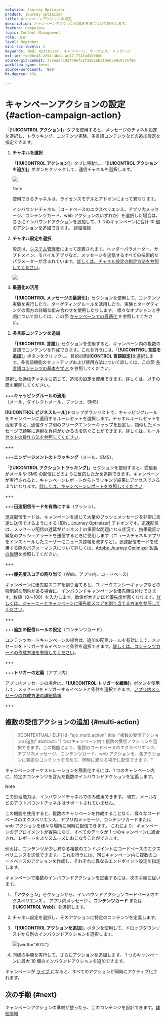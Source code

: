 ```yaml
---
solution: Journey Optimizer
product: journey optimizer
title: キャンペーンアクションの設定
description: キャンペーンアクションの設定方法について説明します。
feature: Campaigns
topic: Content Management
role: User
level: Beginner
mini-toc-levels: 1
keywords: 作成, Optimizer, キャンペーン, サーフェス, メッセージ
exl-id: fed96e48-2e54-4bd4-ae17-77434d1b90eb
source-git-commit: 378ead41924496f52f22026b3f0e05a9c9c76f89
workflow-type: tm+mt
source-wordcount: '809'
ht-degree: 63%

---
```


# キャンペーンアクションの設定 {#action-campaign-action}

「**[!UICONTROL アクション]**」タブを使用すると、メッセージのチャネル設定を選択し、トラッキング、コンテンツ実験、多言語コンテンツなどの追加設定を指定できます。

1. **チャネルを選択**

   「**[!UICONTROL アクション]**」タブに移動し、「**[!UICONTROL アクションを追加]**」ボタンをクリックして、通信チャネルを選択します。

   ![](assets/create-campaign-add-action.png)

   >[!NOTE]
   >
   >使用できるチャネルは、ライセンスモデルとアドオンによって異なります。

   インバウンドチャネル（コードベースのエクスペリエンス、アプリ内メッセージ、コンテンツカード、web アクションのいずれか）を選択した場合は、さらにインバウンドアクションを追加して、1 つのキャンペーンに合計 10 個のアクションを追加できます。 [詳細情報](#multi-action)

1. **チャネル設定を選択**

   設定は、[システム管理者](../start/path/administrator.md)によって定義されます。ヘッダーパラメーター、サブドメイン、モバイルアプリなど、メッセージを送信するすべての技術的なパラメーターが含まれています。[詳しくは、チャネル設定の指定方法を参照してください](../configuration/channel-surfaces.md)。

   ![](assets/create-campaign-action.png)

1. **最適化の活用**

   「**[!UICONTROL メッセージの最適化]**」セクションを使用して、コンテンツ実験を実行したり、ターゲティングルールを活用したり、実験とターゲティングの両方の詳細な組み合わせを使用したりします。 様々なオプションと手順について詳しくは、この節 [ キャンペーンでの最適化 ](campaigns-message-optimization.md) を参照してください。
<!--
1. **Create a content experiment**

    Use the **[!UICONTROL Content experiment]** section to define multiple delivery treatments in order to measure which one performs best for your target audience. Click the **[!UICONTROL Create experiment]** button then follow the steps detailed in this section: [Create a content experiment](../content-management/content-experiment.md).-->

1. **多言語コンテンツを追加**

   「**[!UICONTROL 言語]**」セクションを使用すると、キャンペーン内の複数の言語でコンテンツを作成できます。これを行うには、「**[!UICONTROL 言語を追加]**」ボタンをクリックし、目的の&#x200B;**[!UICONTROL 言語設定]**&#x200B;を選択します。多言語機能のセットアップおよび使用方法について詳しくは、この節 [ 多言語コンテンツの基本を学ぶ ](../content-management/multilingual-gs.md) を参照してください。

選択した通信チャネルに応じて、追加の設定を使用できます。詳しくは、以下の節を展開してください。

+++**キャッピングルールの適用**（メール、ダイレクトメール、プッシュ、SMS）

**[!UICONTROL ビジネスルール]**&#x200B;ドロップダウンリストで、キャッピングルールをキャンペーンに適用するルールセットを選択します。チャネルルールセットを活用すると、通信タイプ別のフリークエンシーキャップを設定し、類似したメッセージで顧客に過剰な負荷がかかるのを防ぐことができます。[詳しくは、ルールセットの操作方法を参照してください](../conflict-prioritization/rule-sets.md)。

+++

+++**エンゲージメントのトラッキング**（メール、SMS）。

「**[!UICONTROL アクショントラッキング]**」セクションを使用すると、受信者がメールや SMS の配信にどのように反応したかを追跡できます。キャンペーンが実行されると、キャンペーンレポートからトラッキング結果にアクセスできるようになります。[詳しくは、キャンペーンレポートを参照してください](../reports/campaign-global-report-cja.md)

+++

+++**迅速配信モードを有効にする**（プッシュ）。

迅速配信モードは、キャンペーンを通じて大量のプッシュメッセージを非常に高速に送信できるようにする [!DNL Journey Optimizer] アドオンです。迅速配信は、メッセージ配信の遅延がビジネス上の重要な問題になる状況で、携帯電話に緊急のプッシュアラートを送信するときに使用します（ニュースチャネルアプリをインストールしたユーザーにニュース速報を流すなど）。迅速配信モードを使用する際のパフォーマンスについて詳しくは、[Adobe Journey Optimizer 製品の説明](https://helpx.adobe.com/jp/legal/product-descriptions/adobe-journey-optimizer.html)を参照してください。

+++

+++**優先度スコアの割り当て**（Web、アプリ内、コードベース）

キャンペーンに優先度スコアを割り当てると、フリークエンシーキャップなどの強制的な制約がある場合に、インバウンドキャンペーンを優先順位付けできます。数値（0～100）を入力します。数値が大きいほど優先度が高くなります。[詳しくは、ジャーニーとキャンペーンに優先度スコアを割り当てる方法を参照してください](../conflict-prioritization/priority-scores.md)。

+++

+++**追加の配信ルールの設定**（コンテンツカード）

コンテンツカードキャンペーンの場合は、追加の配信ルールを有効にして、メッセージをトリガーするイベントと条件を選択できます。[詳しくは、コンテンツカードの作成方法を参照してください](../content-card/create-content-card.md)。

+++

+++**トリガーの定義**（アプリ内）

アプリ内メッセージの場合は、「**[!UICONTROL トリガーを編集]**」ボタンを使用して、メッセージをトリガーするイベントと条件を選択できます。[アプリ内メッセージの作成方法の詳細情報](../in-app/create-in-app.md)

+++

## 複数の受信アクションの追加 {#multi-action}

>[!CONTEXTUALHELP]
>id="ajo_multi_action"
>title="複数の受信アクションの追加"
>abstract="1 つのキャンペーン内で複数の受信アクションを選択できます。この機能により、複数のコードベースのエクスペリエンス、アプリ内メッセージ、コンテンツカード、web アクションを、各アクションに特定のコンテンツを含めて、同時に異なる場所に配信できます。"

キャンペーンオーケストレーションを簡素化するには、1 つのキャンペーン内に、特定のコンテンツを含んだ複数のインバウンドアクションを定義します。

>[!NOTE]
>
>この処理能力は、インバウンドチャネルでのみ使用できます。 現在、メールなどのアウトバウンドチャネルはサポートされていません。

この機能を使用すると、複数のキャンペーンを作成することなく、様々なコードベースのエクスペリエンス、アプリ内メッセージ、コンテンツカードまたは web アクションを様々な場所に同時に配信できます。 これにより、キャンペーンのデプロイメントが容易になり、すべてのデータが 1 つのキャンペーンに統合され、レポートをよりスムーズにおこなうことができます。

例えば、コンテンツが少し異なる複数のエンドポイントにコードベースのエクスペリエンスを送信できます。 これを行うには、同じキャンペーン内に複数のコードベースのアクションを作成し、それぞれに異なるエンドポイント設定を指定します。

キャンペーンで複数のインバウンドアクションを定義するには、次の手順に従います。

1. 「**アクション**」セクションから、インバウンドアクション **&#x200B;**&#x200B;コードベースのエクスペリエンス **、** アプリ内メッセージ **、コンテンツカード** または **[!UICONTROL Web]**）を選択します。

1. チャネル設定を選択し、そのアクションに特定のコンテンツを定義します。

1. 「**[!UICONTROL アクションを追加]**」ボタンを使用して、ドロップダウンリストから別のインバウンドアクションを選択します。

   ![](assets/create-campaign-multi-action.png){width="80%"}

1. 同様の手順を実行して、さらにアクションを追加します。 1 つのキャンペーンに最大 10 個のインバウンドアクションを追加できます。

キャンペーンが [ ライブ ](review-activate-campaign.md) になると、すべてのアクションが同時にアクティブ化されます。

## 次の手順 {#next}

キャンペーンアクションの準備が整ったら、このコンテンツを設計できます。[詳細情報](campaign-content.md)

